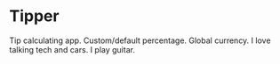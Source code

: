 # Tipper
Tip calculating app. Custom/default percentage. Global currency.
I love talking tech and cars. I play guitar. 

